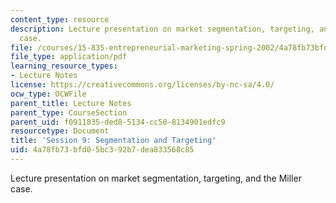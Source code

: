 ```yaml
---
content_type: resource
description: Lecture presentation on market segmentation, targeting, and the Miller
  case.
file: /courses/15-835-entrepreneurial-marketing-spring-2002/4a78fb73bfd05bc392b7dea833568c85_session9.pdf
file_type: application/pdf
learning_resource_types:
- Lecture Notes
license: https://creativecommons.org/licenses/by-nc-sa/4.0/
ocw_type: OCWFile
parent_title: Lecture Notes
parent_type: CourseSection
parent_uid: f0911835-ded8-5134-cc58-8134901edfc9
resourcetype: Document
title: 'Session 9: Segmentation and Targeting'
uid: 4a78fb73-bfd0-5bc3-92b7-dea833568c85
---
```

Lecture presentation on market segmentation, targeting, and the Miller case.